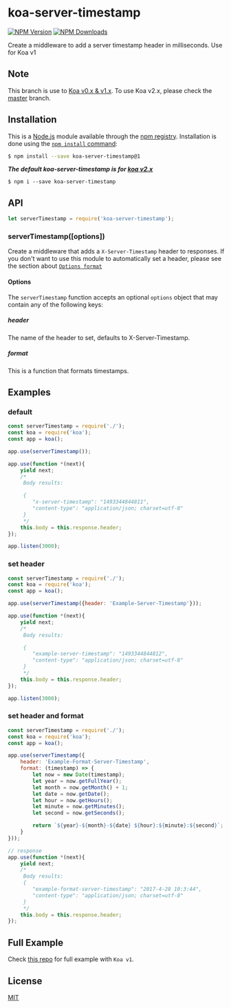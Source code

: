 
# koa-server-timestamp

[![NPM Version][npm-image]][npm-url]
[![NPM Downloads][downloads-image]][downloads-url]

Create a middleware to add a server timestamp header in milliseconds. Use for Koa v1

## Note
This branch is use to [Koa v0.x & v1.x](https://github.com/koajs/koa/tree/v1.x).
To use  Koa v2.x, please check the [master](https://github.com/SunilWang/koa-server-timestamp/tree/master) branch.

## Installation

This is a [Node.js](https://nodejs.org/en/) module available through the
[npm registry](https://www.npmjs.com/). Installation is done using the
[`npm install` command](https://docs.npmjs.com/getting-started/installing-npm-packages-locally):

```sh
$ npm install --save koa-server-timestamp@1
```

___The default koa-server-timestamp is for [koa v2.x](https://github.com/koajs/koa/tree/master)___
```
$ npm i --save koa-server-timestamp
```

## API

```js
let serverTimestamp = require('koa-server-timestamp');
```
### serverTimestamp([options])

Create a middleware that adds a `X-Server-Timestamp` header to responses. If
you don't want to use this module to automatically set a header, please
see the section about [`Options format`](#format)

#### Options

The `serverTimestamp` function accepts an optional `options` object that may
contain any of the following keys:

##### header

The name of the header to set, defaults to X-Server-Timestamp.

##### format

This is a function that formats timestamps.

## Examples

### default

```js
const serverTimestamp = require('./');
const koa = require('koa');
const app = koa();

app.use(serverTimestamp());

app.use(function *(next){
    yield next;
    /*
     Body results:

     {
        "x-server-timestamp": "1493344844811",
        "content-type": "application/json; charset=utf-8"
     }
     */
    this.body = this.response.header;
});

app.listen(3000);
```

### set header

```js
const serverTimestamp = require('./');
const koa = require('koa');
const app = koa();

app.use(serverTimestamp({header: 'Example-Server-Timestamp'}));

app.use(function *(next){
    yield next;
    /*
     Body results:

     {
        "example-server-timestamp": "1493344844812",
        "content-type": "application/json; charset=utf-8"
     }
     */
    this.body = this.response.header;
});

app.listen(3000);
```

### set header and format

```js
const serverTimestamp = require('./');
const koa = require('koa');
const app = koa();

app.use(serverTimestamp({
    header: 'Example-Format-Server-Timestamp',
    format: (timestamp) => {
        let now = new Date(timestamp);
        let year = now.getFullYear();
        let month = now.getMonth() + 1;
        let date = now.getDate();
        let hour = now.getHours();
        let minute = now.getMinutes();
        let second = now.getSeconds();

        return `${year}-${month}-${date} ${hour}:${minute}:${second}`;
    }
}));

// response
app.use(function *(next){
    yield next;
    /*
     Body results:
     {
        "example-format-server-timestamp": "2017-4-28 10:3:44",
        "content-type": "application/json; charset=utf-8"
     }
     */
    this.body = this.response.header;
});
```

## Full Example
Check [this repo](https://github.com/SunilWang/koa-server-timestamp/blob/v1.x/example.js) for full example with `Koa v1`.

## License

[MIT](LICENSE)

[npm-image]: https://img.shields.io/npm/v/koa-server-timestamp.svg
[npm-url]: https://www.npmjs.com/package/koa-server-timestamp
[downloads-image]: https://img.shields.io/npm/dt/koa-server-timestamp.svg
[downloads-url]: https://npmjs.org/package/koa-server-timestamp